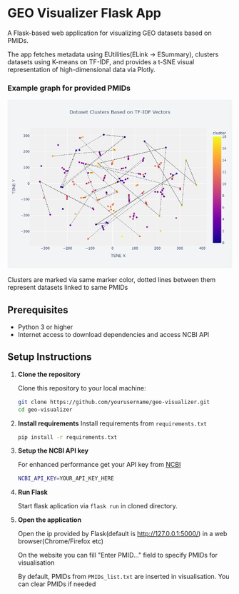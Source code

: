 # GEO Visualizer Flask App

A Flask-based web application for visualizing GEO datasets based on PMIDs. 

The app fetches metadata using EUtilities(ELink -> ESummary), clusters datasets using K-means on TF-IDF, and provides a t-SNE visual representation of high-dimensional data via Plotly.

### Example graph for provided PMIDs

![example_graph](static/newplot%20(1).png)

Clusters are marked via same marker color, dotted lines between them represent datasets linked to same PMIDs

## Prerequisites

- Python 3 or higher
- Internet access to download dependencies and access NCBI API

## Setup Instructions

1. **Clone the repository**

   Clone this repository to your local machine:
   ```bash
   git clone https://github.com/yourusername/geo-visualizer.git
   cd geo-visualizer
2. **Install requirements**
   Install requirements from `requirements.txt`
   ```bash
   pip install -r requirements.txt
3. **Setup the NCBI API key**

   For enhanced performance get your API key from [NCBI](https://www.ncbi.nlm.nih.gov/account/)
   ```bash
   NCBI_API_KEY=YOUR_API_KEY_HERE
4. **Run Flask**
   
   Start flask aplication via `flask run` in cloned directory.
5. **Open the application**
   
   Open the ip provided by Flask(default is http://127.0.0.1:5000/) in a web browser(Chrome/Firefox etc)
   
   On the website you can fill "Enter PMID..." field to specify PMIDs for visualisation

   By default, PMIDs from `PMIDs_list.txt` are inserted in visualisation. You can clear PMIDs if needed